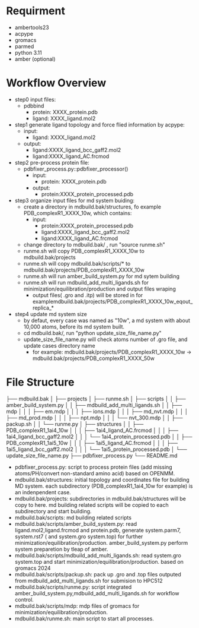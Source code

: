 
# Requirment

* ambertools23
* acpype
* gromacs
* parmed
* python 3.11
* amber (optional)

# Workflow Overview

* step0 input files:
  * pdbbind
    * protein: XXXX_protein.pdb
    * ligand: XXXX_ligand.mol2
* step1 generate ligand topology and force flied information by acpype:
  * input:
    * ligand: XXXX_ligand.mol2
  * output:
    * ligand:XXXX_ligand_bcc_gaff2.mol2
    * ligand:XXXX_ligand_AC.frcmod
* step2 pre-process protein file:
  * pdbfixer_process.py::pdbfixer_processor()
    * input:
      * protein: XXXX_protein.pdb
    * output:
      * protein:XXXX_protein_processed.pdb
* step3 organize input files for md system buiding:
  * create a directory in mdbuild.bak/structures, fo example PDB_complexR1_XXXX_10w, which contains:
    * input:
      * protein:XXXX_protein_processed.pdb
      * ligand:XXXX_ligand_bcc_gaff2.mol2
      * ligand:XXXX_ligand_AC.frcmod
  * change directory to mdbuild.bak/ , run "source runme.sh"
  * runme.sh will copy PDB_complexR1_XXXX_10w to mdbuild.bak/projects
  * runme.sh will copy mdbuild.bak/scripts/* to mdbuild.bak/projects/PDB_complexR1_XXXX_10w
  * runme.sh will run amber_build_system.py for md sytem building
  * runme.sh will run mdbuild_add_multi_ligands.sh for minimization/equilibration/production and output files wraping
    * output files( .gro and .itp) will be stored in for examplemdbuild.bak/projects/PDB_complexR1_XXXX_10w_eqout_replica_*
* step4 update md system size
  * by defaut, every case was named as "10w", a md system with about 10,000 atoms, before its md system built.
  * cd mdbuild.bak/, run "python update_size_file_name.py"
  * update_size_file_name.py will check atoms number of .gro file, and update cases directory name
    * for example: mdbuild.bak/projects/PDB_complexR1_XXXX_10w -> mdbuild.bak/projects/PDB_complexR1_XXXX_50w

# File Structure

├── mdbuild.bak
│   ├── projects
│   ├── runme.sh
│   ├── scripts
│   │   ├── amber_build_system.py
│   │   ├── mdbuild_add_multi_ligands.sh
│   │   ├── mdp
│   │   │   ├── em.mdp
│   │   │   ├── ions.mdp
│   │   │   ├── md_nvt.mdp
│   │   │   ├── md_prod.mdp
│   │   │   ├── npt.mdp
│   │   │   └── nvt_300.mdp
│   │   ├── packup.sh
│   │   └── runme.py
│   ├── structures
│   │   ├── PDB_complexR1_1ai4_10w
│   │   │   ├── 1ai4_ligand_AC.frcmod
│   │   │   ├── 1ai4_ligand_bcc_gaff2.mol2
│   │   │   └── 1ai4_protein_processed.pdb
│   │   ├── PDB_complexR1_1ai5_10w
│   │   │   ├── 1ai5_ligand_AC.frcmod
│   │   │   ├── 1ai5_ligand_bcc_gaff2.mol2
│   │   │   └── 1ai5_protein_processed.pdb
│   └── update_size_file_name.py
├── pdbfixer_process.py
└── README.md

* pdbfixer_process.py: script to process protein files (add missing atoms/PH/convert non-standard amino acid) based on OPENMM.
* mdbuild.bak/structures: initial topology and coordinates file for building MD system. each subdirectory (PDB_complexR1_1ai4_10w for example) is an indenpendent case.
* mdbuild.bak/projects: subdirectories in mdbuild.bak/structures will be copy to here. md building related scripts will be copied to each subdirectory and start building.
* mdbuild.bak/scripts: md building related scripts
* mdbuild.bak/scripts/amber_build_system.py: read ligand.mol2,ligand.frcmod and protein.pdb, generate system.parm7, system.rst7 ( and system.gro system.top) for further minimization/equilibration/production. amber_build_system.py perform system preparetion by tleap of amber.
* mdbuild.bak/scripts/mdbuild_add_multi_ligands.sh: read system.gro system.top and start minimization/equilibration/production. based on gromacs 2024
* mdbuild.bak/scripts/packup.sh: pack up .gro and .top files outputed from mdbuild_add_multi_ligands.sh for submision to HPC512
* mdbuild.bak/scripts/runme.py: script integrated amber_build_system.py,mdbuild_add_multi_ligands.sh for workflow control.
* mdbuild.bak/scripts/mdp: mdp files of gromacs for minimization/equilibration/production.
* mdbuild.bak/runme.sh: main script to start all processes.
